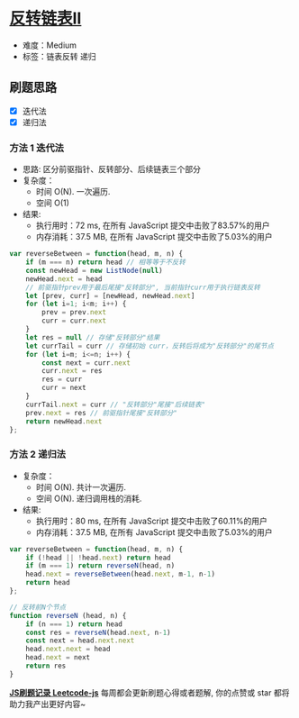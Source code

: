 # [反转链表II](https://leetcode-cn.com/problems/reverse-linked-list-ii/)

- 难度：Medium
- 标签：链表反转 递归

## 刷题思路

- [x] 迭代法
- [x] 递归法

### 方法 1 迭代法

- 思路: 区分前驱指针、反转部分、后续链表三个部分
- 复杂度：
    - 时间 O(N). 一次遍历.
    - 空间 O(1)
- 结果:
    - 执行用时：72 ms, 在所有 JavaScript 提交中击败了83.57%的用户
    - 内存消耗：37.5 MB, 在所有 JavaScript 提交中击败了5.03%的用户

``` js
var reverseBetween = function(head, m, n) {
    if (m === n) return head // 相等等于不反转
    const newHead = new ListNode(null)
    newHead.next = head
    // 前驱指针prev用于最后尾接"反转部分", 当前指针curr用于执行链表反转
    let [prev, curr] = [newHead, newHead.next]
    for (let i=1; i<m; i++) {
        prev = prev.next
        curr = curr.next
    }
    let res = null // 存储"反转部分"结果
    let currTail = curr // 存储初始 curr，反转后将成为"反转部分"的尾节点
    for (let i=m; i<=n; i++) {
        const next = curr.next
        curr.next = res
        res = curr
        curr = next
    }
    currTail.next = curr // "反转部分"尾接"后续链表"
    prev.next = res // 前驱指针尾接"反转部分"
    return newHead.next
};
```

### 方法 2 递归法

- 复杂度：
    - 时间 O(N). 共计一次遍历.
    - 空间 O(N). 递归调用栈的消耗.
- 结果:
    - 执行用时：80 ms, 在所有 JavaScript 提交中击败了60.11%的用户
    - 内存消耗：37.5 MB, 在所有 JavaScript 提交中击败了5.03%的用户

``` js
var reverseBetween = function(head, m, n) {
    if (!head || !head.next) return head
    if (m === 1) return reverseN(head, n)
    head.next = reverseBetween(head.next, m-1, n-1)
    return head
};

// 反转前N个节点
function reverseN (head, n) {
    if (n === 1) return head
    const res = reverseN(head.next, n-1)
    const next = head.next.next
    head.next.next = head
    head.next = next
    return res
}
```

**[JS刷题记录 Leetcode-js](https://github.com/Nodreame/leetcode-js)** 每周都会更新刷题心得或者题解, 你的点赞或 star 都将助力我产出更好内容~
